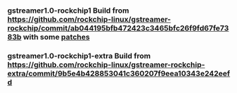 ### gstreamer1.0-rockchip1 Build from https://github.com/rockchip-linux/gstreamer-rockchip/commit/ab044195bfb472423c3465bfc26f9fd67fe7383b with some [patches]()
### gstreamer1.0-rockchip1-extra Build from https://github.com/rockchip-linux/gstreamer-rockchip-extra/commit/9b5e4b428853041c360207f9eea10343e242eefd
